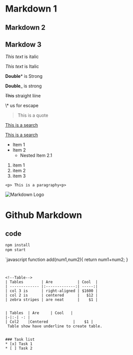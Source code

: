 <!--Heading-->
# Markdown 1
## Markdown 2
## Markdow 3

<!--Italic-->
*This text* is italic

_This text_ is Italic

**Double*** is Strong

__Double___  is strong


~~This~~  straight liine

\\* us for escape

> This is a quote

<!-- links -->
[This is a search](www.google.com)

[This is a search](www.google.com "Google")

* Item 1
* Item 2 
    * Nested Item 2.1

1. item 1
2. item 2
1. item 3

`<p> This is a paragraphy<p>`

<!--Images-->
![Markdown Logo](https://markdown-here.com/img/icon256.png)



<!--github-->
# Github Markdown

## code
```bash 
npm install
npm start

```
`javascript
function add(num1,num2){
   return num1+num2;
   }
```


<!--Table-->
| Tables        | Are           | Cool  |
| ------------- |:-------------:| -----:|
| col 3 is      | right-aligned | $1600 |
| col 2 is      | centered      |   $12 |
| zebra stripes | are neat      |    $1 |


| Tables  | Are     | Cool   |
|-|:-| -: |
| Col2    |Centered           |    $1 |
 Table show have underline to create table.


### Task list
* [x] Task 1
* [ ] Task 2



